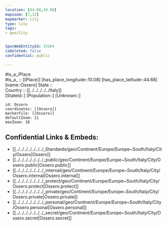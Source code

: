 ```yaml
---
location: [44.68,10.08] 
mapzoom: [7,12] 
mapmarker: city 
type: City
tags:
- geo/City


SpocWebEntityId: 33164
isDeleted: false
confidential: public

---
```

#is_a_/Place  
#is_a_ :: [[Place]] 
[has_place_longitude::10.08] 
[has_place_latitude::44.68] 
[name::Ossero] 
State ::  
Country :: [[../../../../../Italy]]  
[StateId::] 
[Population::] 
[Unknown::] 


```leaflet
id: Ossero
coordinates: [[Ossero]] 
markerFile: [[Ossero]] 
defaultZoom: 11 
maxZoom: 18
```


## Confidential Links & Embeds: 
- [[../../../../../../../_Standards/geo/Continent/Europe/Europe~South/Italy/City/Ossero|Ossero]] 
- [[../../../../../../../_public/geo/Continent/Europe/Europe~South/Italy/City/Ossero.public|Ossero.public]] 
- [[../../../../../../../_internal/geo/Continent/Europe/Europe~South/Italy/City/Ossero.internal|Ossero.internal]] 
- [[../../../../../../../_protect/geo/Continent/Europe/Europe~South/Italy/City/Ossero.protect|Ossero.protect]] 
- [[../../../../../../../_private/geo/Continent/Europe/Europe~South/Italy/City/Ossero.private|Ossero.private]] 
- [[../../../../../../../_personal/geo/Continent/Europe/Europe~South/Italy/City/Ossero.personal|Ossero.personal]] 
- [[../../../../../../../_secret/geo/Continent/Europe/Europe~South/Italy/City/Ossero.secret|Ossero.secret]] 
